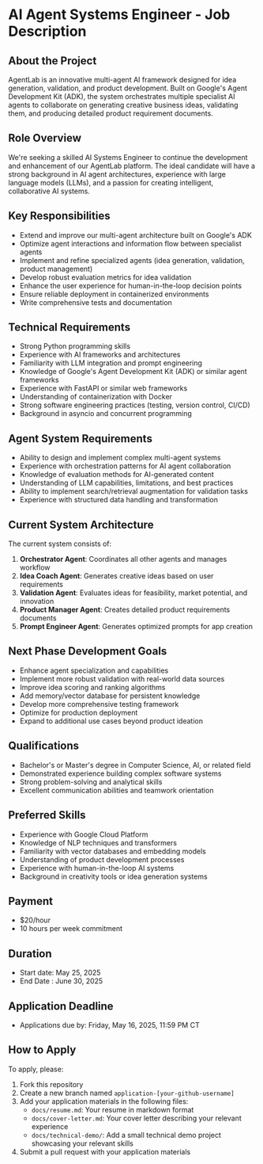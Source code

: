 # AI Agent Systems Engineer - Job Description

## About the Project

AgentLab is an innovative multi-agent AI framework designed for idea generation, validation, and product development. Built on Google's Agent Development Kit (ADK), the system orchestrates multiple specialist AI agents to collaborate on generating creative business ideas, validating them, and producing detailed product requirement documents.

## Role Overview

We're seeking a skilled AI Systems Engineer to continue the development and enhancement of our AgentLab platform. The ideal candidate will have a strong background in AI agent architectures, experience with large language models (LLMs), and a passion for creating intelligent, collaborative AI systems.

## Key Responsibilities

- Extend and improve our multi-agent architecture built on Google's ADK
- Optimize agent interactions and information flow between specialist agents
- Implement and refine specialized agents (idea generation, validation, product management)
- Develop robust evaluation metrics for idea validation
- Enhance the user experience for human-in-the-loop decision points
- Ensure reliable deployment in containerized environments
- Write comprehensive tests and documentation

## Technical Requirements

- Strong Python programming skills 
- Experience with AI frameworks and architectures
- Familiarity with LLM integration and prompt engineering
- Knowledge of Google's Agent Development Kit (ADK) or similar agent frameworks
- Experience with FastAPI or similar web frameworks
- Understanding of containerization with Docker
- Strong software engineering practices (testing, version control, CI/CD)
- Background in asyncio and concurrent programming

## Agent System Requirements

- Ability to design and implement complex multi-agent systems
- Experience with orchestration patterns for AI agent collaboration
- Knowledge of evaluation methods for AI-generated content
- Understanding of LLM capabilities, limitations, and best practices
- Ability to implement search/retrieval augmentation for validation tasks
- Experience with structured data handling and transformation

## Current System Architecture

The current system consists of:

1. **Orchestrator Agent**: Coordinates all other agents and manages workflow
2. **Idea Coach Agent**: Generates creative ideas based on user requirements
3. **Validation Agent**: Evaluates ideas for feasibility, market potential, and innovation
4. **Product Manager Agent**: Creates detailed product requirements documents
5. **Prompt Engineer Agent**: Generates optimized prompts for app creation

## Next Phase Development Goals

- Enhance agent specialization and capabilities
- Implement more robust validation with real-world data sources
- Improve idea scoring and ranking algorithms
- Add memory/vector database for persistent knowledge
- Develop more comprehensive testing framework
- Optimize for production deployment
- Expand to additional use cases beyond product ideation

## Qualifications

- Bachelor's or Master's degree in Computer Science, AI, or related field
- Demonstrated experience building complex software systems
- Strong problem-solving and analytical skills
- Excellent communication abilities and teamwork orientation

## Preferred Skills

- Experience with Google Cloud Platform
- Knowledge of NLP techniques and transformers
- Familiarity with vector databases and embedding models
- Understanding of product development processes
- Experience with human-in-the-loop AI systems
- Background in creativity tools or idea generation systems

## Payment

- $20/hour 
- 10 hours per week commitment

## Duration

- Start date: May 25, 2025
- End Date : June 30, 2025

## Application Deadline

- Applications due by: Friday, May 16, 2025, 11:59 PM CT

## How to Apply

To apply, please:
1. Fork this repository
2. Create a new branch named `application-[your-github-username]`
3. Add your application materials in the following files:
   - `docs/resume.md`: Your resume in markdown format
   - `docs/cover-letter.md`: Your cover letter describing your relevant experience
   - `docs/technical-demo/`: Add a small technical demo project showcasing your relevant skills
4. Submit a pull request with your application materials

